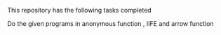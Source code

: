 This repository has the following tasks completed

Do the given programs in anonymous function , IIFE and arrow function